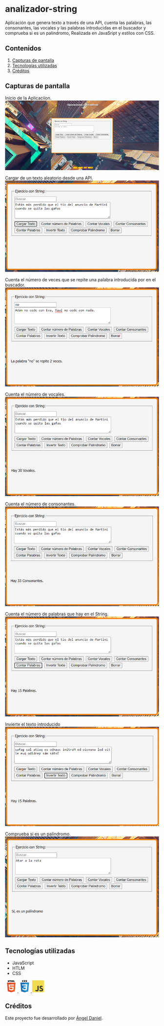 # analizador-string

Aplicación que genera texto a través de una API, cuenta las palabras, las consonantes, las vocales y las palabras introducidas en el buscador y comprueba si es un palíndromo, Realizada en JavaSript y estilos con CSS.
 
## Contenidos
 
1. [Capturas de pantalla](#capturas-de-pantalla)
2. [Tecnologías utilizadas](#tecnologías-utilizadas)
3. [Créditos](#créditos)
 
## Capturas de pantalla
Inicio de la Aplicaciíon.
<img src="./img/inicio.png">

Cargar de un texto aleatorio desde una API.
<img src="./img/cargar.png">

Cuenta el número de veces que se repite una palabra introducida por en el buscador.
<img src="./img/busqueda.png">

Cuenta el número de vocales.
<img src="./img/contarVocales.png">

Cuenta el número de consonantes.
<img src="./img/contesConsonante.png">

Cuenta el número de palabras que hay en el String.
<img src="./img/contarTexto.png">

Invierte el texto introducido
<img src="./img/invertir.png">

Comprueba si es un palíndromo.
<img src="./img/palindromo.png">
 
 
## Tecnologías utilizadas
 
- JavaScript
- HTLM
- CSS

<a href="https://www.w3.org/html/" target="_blank" rel="noreferrer"> <img src="https://raw.githubusercontent.com/devicons/devicon/master/icons/html5/html5-original-wordmark.svg" alt="HTML5" width="40" height="40"/> </a>
<a href="https://www.w3schools.com/css/" target="_blank" rel="noreferrer"> <img src="https://raw.githubusercontent.com/devicons/devicon/master/icons/css3/css3-original-wordmark.svg" alt="CSS3" width="40" height="40"/> </a>
<a href="https://developer.mozilla.org/en-US/docs/Web/JavaScript" target="_blank" rel="noreferrer"> <img src="https://raw.githubusercontent.com/devicons/devicon/master/icons/javascript/javascript-original.svg" alt="JavaScript" width="40" height="40"/> </a>
 
## Créditos
 
Este proyecto fue desarrollado por [Ángel Daniel](https://github.com/AngelDanielRuizMontes/).
